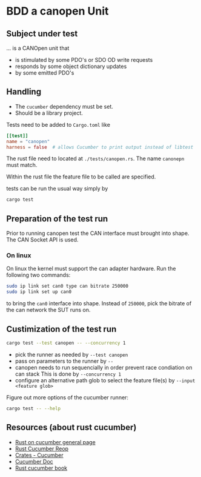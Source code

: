 # BDD a canopen Unit

## Subject under test

... is a CANOpen unit that

- is stimulated by some PDO's or SDO OD write requests
- responds by some object dictionary updates
- by some emitted PDO's

## Handling

- The `cucumber` dependency must be set.
- Should be a library project.

Tests need to be added to `Cargo.toml` like

```toml
[[test]]
name = "canopen"
harness = false  # allows Cucumber to print output instead of libtest
```

The rust file need to located at `./tests/canopen.rs`. The name `canonepn` must match.

Within the rust file the feature file to be called are specified.

tests can be run the usual way simply by

```sh
cargo test
```

## Preparation of the test run

Prior to running canopen test the CAN interface must brought into shape.
The CAN Socket API is used.

### On linux

On linux the kernel must support the can adapter hardware.
Run the following two commands:

```sh
sudo ip link set can0 type can bitrate 250000
sudo ip link set up can0
```

to bring the `can0` interface into shape.
Instead of `250000`, pick the bitrate of the can network the SUT runs on.

## Custimization of the test run

```sh
cargo test --test canopen -- --concurrency 1
```

- pick the runner as needed by `--test canopen`
- pass on parameters to the runner by `--`
- canopen needs to run sequencially in order prevent race condiation on can stack
  This is done by `--concurrency 1`
- configure an alternative path glob to select the feature file(s) by `--input <feature glob>`

Figure out more options of the cucumber runner:

```sh
cargo test -- --help
```

## Resources (about rust cucumber)

- [Rust on cucumber general page](https://cucumber.io/docs/installation/rust/)
- [Rust Cucumber Reop](https://github.com/cucumber-rs/cucumber)
- [Crates - Cucumber](https://crates.io/crates/cucumber)
- [Cucumber Doc](https://docs.rs/cucumber/0.13.0/cucumber/)
- [Rust cucumber book](https://cucumber-rs.github.io/cucumber/current/)
